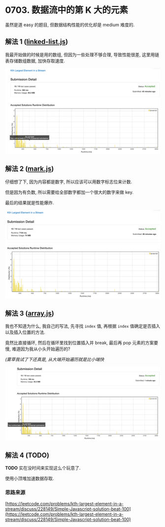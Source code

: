 # 0703. 数据流中的第 K 大的元素

虽然是道 easy 的题目, 但数据结构性能的优化却是 medium 难度的.

## 解法 1 ([linked-list.js](./linked-list.js))

我最开始做的时候是用的数组, 但因为一些处理不够合理, 导致性能很差, 这里用链表存储数组数据, 加快存取速度.

![成绩](./assets/linked-list.png)

## 解法 2 ([mark.js](./mark.js))

仔细想了下, 因为内容都是数字, 所以应该可以用数字标志位来计数.

但是因为有负数, 所以需要给全部数字都加一个很大的数字来做 key.

最后的结果就是性能爆炸.

![成绩](./assets/mark.png)

## 解法 3 ([array.js](./array.js))

我也不知道为什么, 我自己的写法, 先寻找 `index` 值, 再根据 `index` 值确定是否插入以及插入位置的方法.

竟然比直接循环, 然后在循环里找到位置插入并 break, 最后再 pop 元素的方案要慢, 难道因为我从小头开始遍历的?

_(雾草我试了下还真是, 从大端开始遍历就是比小端快_

![成绩](./assets/array.png)

## 解法 4 (__TODO__)

__TODO__ 实在没时间来实现这么个玩意了.

使用小顶堆加速数据存取.

### 思路来源

[https://leetcode.com/problems/kth-largest-element-in-a-stream/discuss/228149/Simple-Javascript-solution-beat-100](https://leetcode.com/problems/kth-largest-element-in-a-stream/discuss/228149/Simple-Javascript-solution-beat-100)

